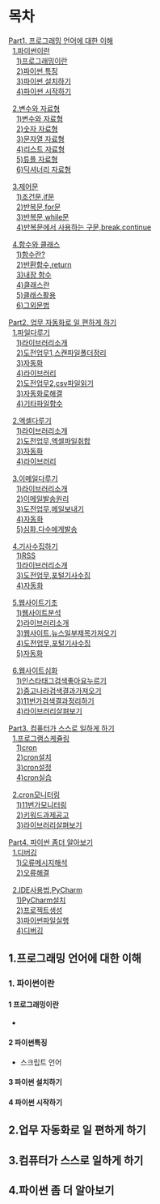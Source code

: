 # 목차 
[Part1. 프로그래밍 언어에 대한 이해](#1.프로그래밍-언어에-대한-이해)  
&nbsp;&nbsp;[1.파이썬이란](#1.-파이썬이란)   
&nbsp;&nbsp;&nbsp;&nbsp;[1)프로그래밍이란](#1-프로그래밍이란)   
&nbsp;&nbsp;&nbsp;&nbsp;[2)파이썬 특징](#2-파이썬특징)   
&nbsp;&nbsp;&nbsp;&nbsp;[3)파이썬 설치하기](#3-파이썬-설치하기)   
&nbsp;&nbsp;&nbsp;&nbsp;[4)파이썬 시작하기](#4-파이썬-시작하기)    

&nbsp;&nbsp;[2.변수와 자료형](#2.-변수와-자료형)   
&nbsp;&nbsp;&nbsp;&nbsp;[1)변수와 자료형](#1-변수와-자료형)   
&nbsp;&nbsp;&nbsp;&nbsp;[2)숫자 자료형](#2-숫자-자료형)   
&nbsp;&nbsp;&nbsp;&nbsp;[3)문자열 자료형](#3-문자열-자료형)   
&nbsp;&nbsp;&nbsp;&nbsp;[4)리스트 자료형](#4-리스트-자료형)   
&nbsp;&nbsp;&nbsp;&nbsp;[5)튜플 자료형](#5-튜플-자료형)   
&nbsp;&nbsp;&nbsp;&nbsp;[6)딕셔너리 자료형](#6-딕셔너리-자료형)   

&nbsp;&nbsp;[3.제어문](#3.-제어문)   
&nbsp;&nbsp;&nbsp;&nbsp;[1)조건문,if문](#1-조건문,if문)   
&nbsp;&nbsp;&nbsp;&nbsp;[2)반복문,for문](#2-반복문,for문)   
&nbsp;&nbsp;&nbsp;&nbsp;[3)반복문,while문](#3-반복문,while문)   
&nbsp;&nbsp;&nbsp;&nbsp;[4)반복문에서 사용하는 구문,break,continue](#4-반복문에서-사용하는-구문,break,continue)   

&nbsp;&nbsp;[4.함수와 클래스](#4.-함수와-클래스)   
&nbsp;&nbsp;&nbsp;&nbsp;[1)함수란?](#1-함수란?)   
&nbsp;&nbsp;&nbsp;&nbsp;[2)반환함수,return](#2-반환함수,return)   
&nbsp;&nbsp;&nbsp;&nbsp;[3)내장 함수](#3-내장-함수)   
&nbsp;&nbsp;&nbsp;&nbsp;[4)클래스란](#4-클래스란)   
&nbsp;&nbsp;&nbsp;&nbsp;[5)클래스활용](#5-클래스활용)   
&nbsp;&nbsp;&nbsp;&nbsp;[6)그외문법](#6-그외문법)   

[Part2. 업무 자동화로 일 편하게 하기](#2.업무-자동화로-일-편하게-하기)   
&nbsp;&nbsp;[1.파일다루기](#1.-파일다루기)   
&nbsp;&nbsp;&nbsp;&nbsp;[1)라이브러리소개](#1-라이브러리소개)   
&nbsp;&nbsp;&nbsp;&nbsp;[2)도전업무1,스캔파일폴더정리](#2-도전업무1,스캔파일폴더정리)   
&nbsp;&nbsp;&nbsp;&nbsp;[3)자동화](#3-자동화)   
&nbsp;&nbsp;&nbsp;&nbsp;[4)라이브러리](#4-라이브러리)   
&nbsp;&nbsp;&nbsp;&nbsp;[2)도전업무2,csv파일읽기](#2-도전업무2,csv파일읽기)   
&nbsp;&nbsp;&nbsp;&nbsp;[3)자동화로해결](#3-자동화로해결)   
&nbsp;&nbsp;&nbsp;&nbsp;[4)기타파일함수](#4-기타파일함수) 

&nbsp;&nbsp;[2.엑셀다루기](#2.-엑셀다루기)   
&nbsp;&nbsp;&nbsp;&nbsp;[1)라이브러리소개](#1-라이브러리소개)   
&nbsp;&nbsp;&nbsp;&nbsp;[2)도전업무,엑셀파일취합](#2-도전업무,엑셀파일취합)   
&nbsp;&nbsp;&nbsp;&nbsp;[3)자동화](#3-자동화)   
&nbsp;&nbsp;&nbsp;&nbsp;[4)라이브러리](#4-라이브러리)    

&nbsp;&nbsp;[3.이메일다루기](#3.-이메일다루기)   
&nbsp;&nbsp;&nbsp;&nbsp;[1)라이브러리소개](#1-라이브러리소개)   
&nbsp;&nbsp;&nbsp;&nbsp;[2)이메일발송원리](#2-이메일발송원리)   
&nbsp;&nbsp;&nbsp;&nbsp;[3)도전업무,메일보내기](#3-도전업무,메일보내기)   
&nbsp;&nbsp;&nbsp;&nbsp;[4)자동화](#4-자동화)   
&nbsp;&nbsp;&nbsp;&nbsp;[5)심화,다수에게발송](#5-심화,다수에게발송)    

&nbsp;&nbsp;[4.기사수집하기](#4.-기사수집하기)   
&nbsp;&nbsp;&nbsp;&nbsp;[1)RSS](#1-RSS)   
&nbsp;&nbsp;&nbsp;&nbsp;[1)라이브러리소개](#1-라이브러리소개)    
&nbsp;&nbsp;&nbsp;&nbsp;[3)도전업무,포털기사수집](#3-도전업무,포털기사수집)   
&nbsp;&nbsp;&nbsp;&nbsp;[4)자동화](#4-자동화)     

&nbsp;&nbsp;[5.웹사이트기초](#5.-웹사이트기초)   
&nbsp;&nbsp;&nbsp;&nbsp;[1)웹사이트분석](#1-웹사이트분석)   
&nbsp;&nbsp;&nbsp;&nbsp;[2)라이브러리소개](#2-라이브러리소개)    
&nbsp;&nbsp;&nbsp;&nbsp;[3)웹사이트,뉴스일부제목가져오기](#3-웹사이트,뉴스일부제목가져오기)    
&nbsp;&nbsp;&nbsp;&nbsp;[4)도전업무,포털기사수집](#4-도전업무,포털기사수집)   
&nbsp;&nbsp;&nbsp;&nbsp;[5)자동화](#5-자동화)     

&nbsp;&nbsp;[6.웹사이트심화](#6.-웹사이트심화)   
&nbsp;&nbsp;&nbsp;&nbsp;[1)인스타태그검색좋아요누르기](#1-인스타태그검색좋아요누르기)   
&nbsp;&nbsp;&nbsp;&nbsp;[2)중고나라검색결과가져오기](#2-중고나라검색결과가져오기)    
&nbsp;&nbsp;&nbsp;&nbsp;[3)11번가검색결과정리하기](#3-11번가검색결과정리하기)      
&nbsp;&nbsp;&nbsp;&nbsp;[4)라이브러리살펴보기](#4-라이브러리살펴보기)     

[Part3. 컴퓨터가 스스로 일하게 하기](#3.컴퓨터가-스스로-일하게-하기)     
&nbsp;&nbsp;[1.프로그램스케쥴링](#1.-프로그램스케쥴링)   
&nbsp;&nbsp;&nbsp;&nbsp;[1)cron](#1-cron)   
&nbsp;&nbsp;&nbsp;&nbsp;[2)cron설치](#2-cron설치)   
&nbsp;&nbsp;&nbsp;&nbsp;[3)cron설정](#3-cron설정)   
&nbsp;&nbsp;&nbsp;&nbsp;[4)cron실습](#4-cron실습)    

&nbsp;&nbsp;[2.cron모니터링](#2.-cron모니터링)   
&nbsp;&nbsp;&nbsp;&nbsp;[1)11번가모니터링](#1-11번가모니터링)   
&nbsp;&nbsp;&nbsp;&nbsp;[2)키워드과제공고](#2-키워드과제공고)   
&nbsp;&nbsp;&nbsp;&nbsp;[3)라이브러리살펴보기](#3-라이브러리살펴보기)    

[Part4. 파이썬 좀더 알아보기](#4.파이썬-좀-더-알아보기)    
&nbsp;&nbsp;[1.디버깅](#1.-디버깅)   
&nbsp;&nbsp;&nbsp;&nbsp;[1)오류메시지해석](#1-오류메시지해석)   
&nbsp;&nbsp;&nbsp;&nbsp;[2)오류해결](#2-오류해결)   

&nbsp;&nbsp;[2.IDE사용법,PyCharm](#2.-IDE사용법,PyCharm)   
&nbsp;&nbsp;&nbsp;&nbsp;[1)PyCharm설치](#1-PyCharm설치)   
&nbsp;&nbsp;&nbsp;&nbsp;[2)프로젝트생성](#2-프로젝트생성)   
&nbsp;&nbsp;&nbsp;&nbsp;[3)파이썬파일실행](#3-파이썬파일실행)     
&nbsp;&nbsp;&nbsp;&nbsp;[4)디버깅](#4-디버깅)    


## 1.프로그래밍 언어에 대한 이해    
### 1. 파이썬이란    
#### 1 프로그래밍이란   
  - 
#### 2 파이썬특징      
  - 스크립트 언어 
#### 3 파이썬 설치하기    
#### 4 파이썬 시작하기    


## 2.업무 자동화로 일 편하게 하기
## 3.컴퓨터가 스스로 일하게 하기
## 4.파이썬 좀 더 알아보기




